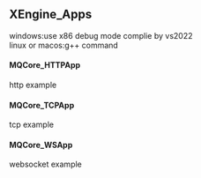 ## XEngine_Apps

windows:use x86 debug mode complie by vs2022  
linux or macos:g++ command

#### MQCore_HTTPApp
http example

#### MQCore_TCPApp
tcp example

#### MQCore_WSApp
websocket example